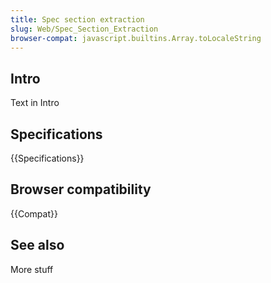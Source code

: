 ```yaml
---
title: Spec section extraction
slug: Web/Spec_Section_Extraction
browser-compat: javascript.builtins.Array.toLocaleString
---
```

## Intro

Text in Intro

## Specifications

{{Specifications}}

## Browser compatibility

{{Compat}}

## See also

More stuff

